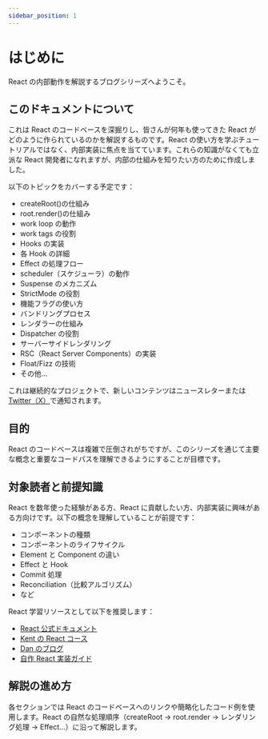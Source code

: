 ```yaml
---
sidebar_position: 1
---
```


# はじめに

React の内部動作を解説するブログシリーズへようこそ。

## このドキュメントについて

これは React のコードベースを深掘りし、皆さんが何年も使ってきた React がどのように作られているのかを解説するものです。React の使い方を学ぶチュートリアルではなく、内部実装に焦点を当てています。これらの知識がなくても立派な React 開発者になれますが、内部の仕組みを知りたい方のために作成しました。

以下のトピックをカバーする予定です：

- createRoot()の仕組み
- root.render()の仕組み
- work loop の動作
- work tags の役割
- Hooks の実装
- 各 Hook の詳細
- Effect の処理フロー
- scheduler（スケジューラ）の動作
- Suspense のメカニズム
- StrictMode の役割
- 機能フラグの使い方
- バンドリングプロセス
- レンダラーの仕組み
- Dispatcher の役割
- サーバーサイドレンダリング
- RSC（React Server Components）の実装
- Float/Fizz の技術
- その他...

これは継続的なプロジェクトで、新しいコンテンツはニュースレターまたは[Twitter（X）](https://twitter.com/incepterr)で通知されます。

## 目的

React のコードベースは複雑で圧倒されがちですが、このシリーズを通じて主要な概念と重要なコードパスを理解できるようにすることが目標です。

## 対象読者と前提知識

React を数年使った経験がある方、React に貢献したい方、内部実装に興味がある方向けです。以下の概念を理解していることが前提です：

- コンポーネントの種類
- コンポーネントのライフサイクル
- Element と Component の違い
- Effect と Hook
- Commit 処理
- Reconciliation（比較アルゴリズム）
- など

React 学習リソースとして以下を推奨します：

- [React 公式ドキュメント](https://react.dev/)
- [Kent の React コース](https://egghead.io/lessons/react-a-beginners-guide-to-react-introduction)
- [Dan のブログ](https://overreacted.io/)
- [自作 React 実装ガイド](https://pomb.us/build-your-own-react/)

## 解説の進め方

各セクションでは React のコードベースへのリンクや簡略化したコード例を使用します。React の自然な処理順序（createRoot → root.render → レンダリング処理 → Effect...）に沿って解説します。
